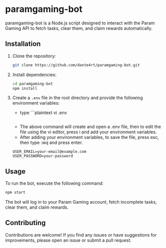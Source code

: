 # paramgaming-bot

paramgaming-bot is a Node.js script designed to interact with the Param Gaming API to fetch tasks, clear them, and claim rewards automatically.

## Installation

1. Clone the repository:

   ```bash
   git clone https://github.com/dante4rt/paramgaming-bot.git
   ```

2. Install dependencies:

   ```bash
   cd paramgaming-bot
   npm install
   ```

3. Create a `.env` file in the root directory and provide the following environment variables:
   - type ```plaintext
     vi .env
     ```
    - The above command will create and open a .env file, then to edit the file using the vi editor, press i and add your environment variables.
    - After adding your environment variables, to save the file, press esc, then type :wq and press enter.

   ```plaintext
   USER_EMAIL=your-email@example.com
   USER_PASSWORD=your-password
   ```

## Usage

To run the bot, execute the following command:

```bash
npm start
```

The bot will log in to your Param Gaming account, fetch incomplete tasks, clear them, and claim rewards.

## Contributing

Contributions are welcome! If you find any issues or have suggestions for improvements, please open an issue or submit a pull request.
